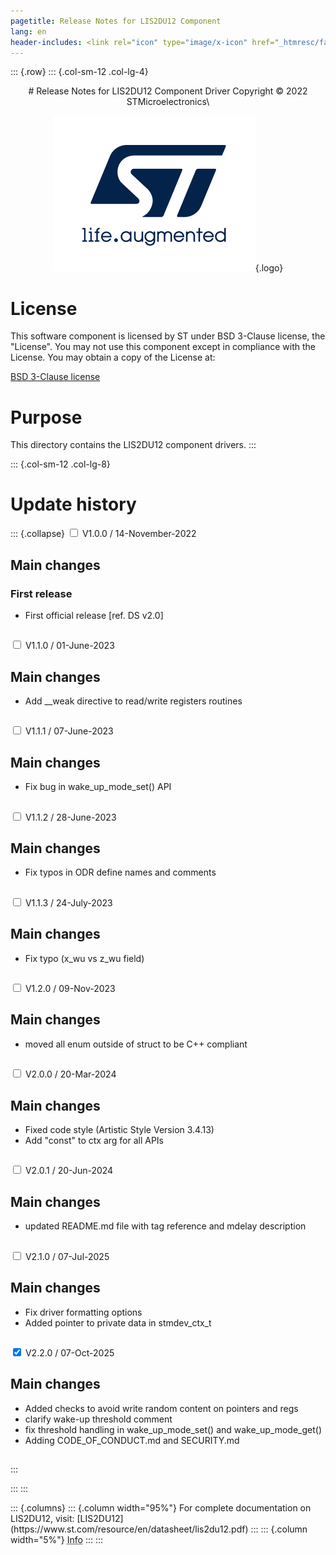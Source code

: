 ```yaml
---
pagetitle: Release Notes for LIS2DU12 Component
lang: en
header-includes: <link rel="icon" type="image/x-icon" href="_htmresc/favicon.png" />
---
```


::: {.row}
::: {.col-sm-12 .col-lg-4}

<center>
# Release Notes for LIS2DU12 Component Driver
Copyright &copy; 2022 STMicroelectronics\

[![ST logo](_htmresc/st_logo_2020.png)](https://www.st.com){.logo}
</center>

# License

This software component is licensed by ST under BSD 3-Clause license, the "License".
You may not use this component except in compliance with the License. You may obtain a copy of the License at:

[BSD 3-Clause license](https://opensource.org/licenses/BSD-3-Clause)

# Purpose

This directory contains the LIS2DU12 component drivers.
:::

::: {.col-sm-12 .col-lg-8}
# Update history

::: {.collapse}
<input type="checkbox" id="collapse-section1" aria-hidden="true">
<label for="collapse-section1" aria-hidden="true">V1.0.0 / 14-November-2022</label>
<div>

## Main changes

### First release

- First official release [ref. DS v2.0]

##

</div>

<input type="checkbox" id="collapse-section2" aria-hidden="true">
<label for="collapse-section2" aria-hidden="true">V1.1.0 / 01-June-2023</label>
<div>

## Main changes

- Add __weak directive to read/write registers routines

##

</div>

<input type="checkbox" id="collapse-section3" aria-hidden="true">
<label for="collapse-section3" aria-hidden="true">V1.1.1 / 07-June-2023</label>
<div>

## Main changes

- Fix bug in wake_up_mode_set() API

##

</div>

<input type="checkbox" id="collapse-section4" aria-hidden="true">
<label for="collapse-section4" aria-hidden="true">V1.1.2 / 28-June-2023</label>
<div>

## Main changes

- Fix typos in ODR define names and comments

##

</div>

<input type="checkbox" id="collapse-section5" aria-hidden="true">
<label for="collapse-section5" aria-hidden="true">V1.1.3 / 24-July-2023</label>
<div>

## Main changes

- Fix typo (x_wu vs z_wu field)

##

</div>

<input type="checkbox" id="collapse-section6" aria-hidden="true">
<label for="collapse-section6" aria-hidden="true">V1.2.0 / 09-Nov-2023</label>
<div>

## Main changes

- moved all enum outside of struct to be C++ compliant

##

</div>

<input type="checkbox" id="collapse-section7" aria-hidden="true">
<label for="collapse-section7" aria-hidden="true">V2.0.0 / 20-Mar-2024</label>
<div>

## Main changes

- Fixed code style (Artistic Style Version 3.4.13)
- Add "const" to ctx arg for all APIs

##

</div>

<input type="checkbox" id="collapse-section8" aria-hidden="true">
<label for="collapse-section8" aria-hidden="true">V2.0.1 / 20-Jun-2024</label>
<div>

## Main changes

- updated README.md file with tag reference and mdelay description

##

</div>

<input type="checkbox" id="collapse-section9" aria-hidden="true">
<label for="collapse-section9" aria-hidden="true">V2.1.0 / 07-Jul-2025</label>
<div>

## Main changes

- Fix driver formatting options
- Added pointer to private data in stmdev_ctx_t

##

</div>

<input type="checkbox" id="collapse-section10" checked aria-hidden="true">
<label for="collapse-section10" aria-hidden="true">V2.2.0 / 07-Oct-2025</label>
<div>

## Main changes

- Added checks to avoid write random content on pointers and regs
- clarify wake-up threshold comment
- fix threshold handling in wake_up_mode_set() and wake_up_mode_get()
- Adding CODE_OF_CONDUCT.md and SECURITY.md

##

</div>
:::


:::
:::

<footer class="sticky">
::: {.columns}
::: {.column width="95%"}
For complete documentation on LIS2DU12,
visit:
[LIS2DU12](https://www.st.com/resource/en/datasheet/lis2du12.pdf)
:::
::: {.column width="5%"}
<abbr title="Based on template cx566953 version 2.0">Info</abbr>
:::
:::
</footer>
